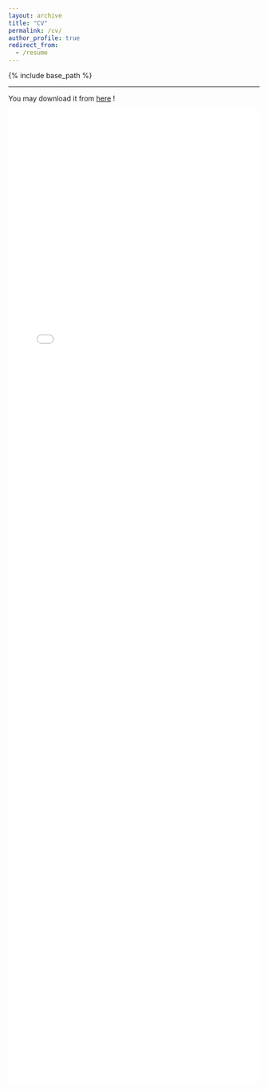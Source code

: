 ```yaml
---
layout: archive
title: "CV"
permalink: /cv/
author_profile: true
redirect_from:
  - /resume
---
```


{% include base_path %}

***

You may download it from <a href="{{ base_path }}/files/Firas_Fredj_Resume.pdf">here</a> !

<embed src="{{ base_path }}/files/Firas_Fredj_Resume.pdf" width="100%" height="50%" type="application/pdf">